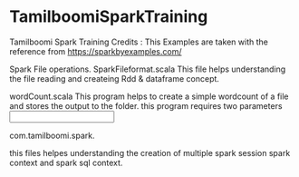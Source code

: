 # TamilboomiSparkTraining
Tamilboomi Spark Training
Credits : This Examples are taken with the reference from https://sparkbyexamples.com/

Spark File operations.
SparkFileformat.scala
This file helps understanding the file reading and createing Rdd & dataframe concept.

wordCount.scala
This program helps to create a simple wordcount of a file and stores the output to the folder.
this program requires two parameters <input> <output>

com.tamilboomi.spark.

this files helpes understanding the creation of multiple spark session spark context and spark sql context.